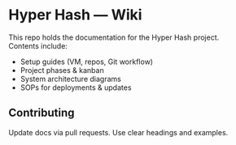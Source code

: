 # Hyper Hash — Wiki

This repo holds the documentation for the Hyper Hash project.  
Contents include:
- Setup guides (VM, repos, Git workflow)
- Project phases & kanban
- System architecture diagrams
- SOPs for deployments & updates

## Contributing
Update docs via pull requests. Use clear headings and examples.
